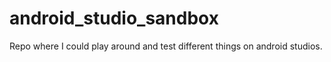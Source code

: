 # android_studio_sandbox
Repo where I could play around and test different things on android studios. 
